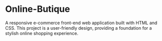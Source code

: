 # Online-Butique
A responsive e-commerce front-end web application built with HTML and CSS. This project is a user-friendly design, providing a foundation for a stylish online shopping experience.
